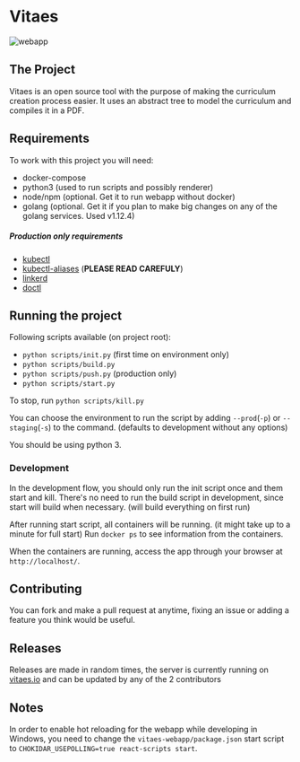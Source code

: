 # Vitaes

![webapp](https://github.com/NeverDefineUs/vitaes/workflows/webapp/badge.svg)

## The Project
Vitaes is an open source tool with the purpose of making the curriculum creation process easier.
It uses an abstract tree to model the curriculum and compiles it in a PDF.

## Requirements
To work with this project you will need:
- docker-compose
- python3 (used to run scripts and possibly renderer)
- node/npm (optional. Get it to run webapp without docker)
- golang (optional. Get it if you plan to make big changes on any of the golang services. Used v1.12.4)

##### Production only requirements
- [kubectl](https://kubernetes.io/docs/tasks/tools/install-kubectl/)
- [kubectl-aliases](https://github.com/ahmetb/kubectl-aliases) (**PLEASE READ CAREFULY**)
- [linkerd](https://linkerd.io/2/getting-started/)
- [doctl](https://github.com/digitalocean/doctl)

## Running the project

Following scripts available (on project root):
- `python scripts/init.py` (first time on environment only)
- `python scripts/build.py`
- `python scripts/push.py` (production only)
- `python scripts/start.py`

To stop, run `python scripts/kill.py`

You can choose the environment to run the script by adding `--prod`(`-p`) or `--staging`(`-s`) to the command. (defaults to development without any options)

You should be using python 3.

### Development

In the development flow, you should only run the init script once and them start and kill. There's no need to run the build script in development, since start will build when necessary. (will build everything on first run)

After running start script, all containers will be running. (it might take up to a minute for full start)
Run `docker ps` to see information from the containers.

When the containers are running, access the app through your browser at `http://localhost/`.

## Contributing
You can fork and make a pull request at anytime, fixing an issue or adding a feature you think would be useful.

## Releases
Releases are made in random times, the server is currently running on [vitaes.io](https://vitaes.io/) and can be updated by any of the 2 contributors 

## Notes
In order to enable hot reloading for the webapp while developing in Windows, you need to change the `vitaes-webapp/package.json` start script to `CHOKIDAR_USEPOLLING=true react-scripts start`.
